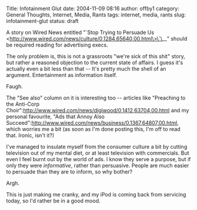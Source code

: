 Title: Infotainment Glut
date: 2004-11-09 08:16
author: offby1
category: General Thoughts, Internet, Media, Rants
tags: internet, media, rants
slug: infotainment-glut
status: draft

A story on Wired News entitled "\`Stop Trying to Persuade Us \<http://www.wired.com/news/culture/0,1284,65640,00.html\>\`\__" should be required reading for advertising execs.

The only problem is, this is not a grassroots "we're sick of this shit" story, but rather a reasoned objection to the current state of affairs. I guess it's actually even a bit less than that \-- It's pretty much the shell of an argument. Entertainment as information itself.

Faugh.

The "See also" column on it is interesting too \-- articles like "Preaching to the Anti-Corp Choir":http://www.wired.com/news/digiwood/0,1412,63704,00.html and my personal favourite, "Ads that Annoy Also Succeed":http://www.wired.com/news/business/0,1367,64807,00.html, which worries me a bit (as soon as I'm done posting this, I'm off to read that. Ironic, isn't it?)

I've managed to insulate myself from the consumer culture a bit by cutting television out of my mental diet, or at least television with commercials. But even I feel burnt out by the world of ads. I know they serve a purpose, but if only they were _informative_, rather than persuasive. People are much easier to persuade than they are to inform, so why bother?

Argh.

This is just making me cranky, and my iPod is coming back from servicing today, so I'd rather be in a good mood.
